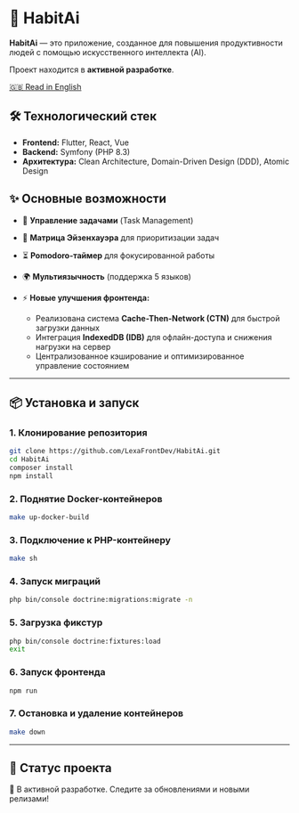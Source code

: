 # 🚀 HabitAi

**HabitAi** — это приложение, созданное для повышения продуктивности людей с помощью искусственного интеллекта (AI).

Проект находится в **активной разработке**.

[🇬🇧 Read in English](README.md)

## 🛠️ Технологический стек

* **Frontend:** Flutter, React, Vue
* **Backend:** Symfony (PHP 8.3)
* **Архитектура:** Clean Architecture, Domain-Driven Design (DDD), Atomic Design

## ✨ Основные возможности

* 📌 **Управление задачами** (Task Management)
* 🧭 **Матрица Эйзенхауэра** для приоритизации задач
* ⏳ **Pomodoro-таймер** для фокусированной работы
* 🌍 **Мультиязычность** (поддержка 5 языков)
* ⚡ **Новые улучшения фронтенда:**

    * Реализована система **Cache-Then-Network (CTN)** для быстрой загрузки данных
    * Интеграция **IndexedDB (IDB)** для офлайн-доступа и снижения нагрузки на сервер
    * Централизованное кэширование и оптимизированное управление состоянием

---

## 📦 Установка и запуск

### 1. Клонирование репозитория

```bash
git clone https://github.com/LexaFrontDev/HabitAi.git
cd HabitAi
composer install
npm install
```

### 2. Поднятие Docker-контейнеров

```bash
make up-docker-build
```

### 3. Подключение к PHP-контейнеру

```bash
make sh
```

### 4. Запуск миграций

```bash
php bin/console doctrine:migrations:migrate -n
```

### 5. Загрузка фикстур

```bash
php bin/console doctrine:fixtures:load
exit
```

### 6. Запуск фронтенда

```bash
npm run
```

### 7. Остановка и удаление контейнеров

```bash
make down
```

---

## 📌 Статус проекта

🔧 В активной разработке.
Следите за обновлениями и новыми релизами!


